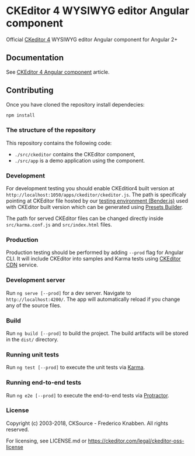 # CKEditor 4 WYSIWYG editor Angular component

Official [CKeditor 4](https://ckeditor.com/ckeditor-4/) WYSIWYG editor Angular component for Angular 2+

## Documentation

See [CKEditor 4 Angular component](https://ckeditor.com/docs/ckeditor4/latest/guide/index.html) article.

## Contributing

Once you have cloned the repository install dependecies:

```bash
npm install
```

### The structure of the repository

This repository contains the following code:

* `./src/ckeditor` contains the CKEditor component,
* `./src/app` is a demo application using the component.

### Development

For development testing you should enable CKEditior4 built version at `http://localhost:1050/apps/ckeditor/ckeditor.js`. The path is specificaly pointing at CKEditor file hosted by our [testing environment (Bender.js)](https://ckeditor.com/docs/ckeditor4/latest/guide/dev_tests.html) used with CKEditor built version which can be generated using [Presets Builder](https://github.com/ckeditor/ckeditor-presets).

The path for served CKEditor files can be changed directly inside `src/karma.conf.js` and `src/index.html` files.

### Production

Production testing should be performed by adding `--prod` flag for Angular CLI. It will include CKEditor into samples and Karma tests using [CKEditor CDN](https://cdn.ckeditor.com/) service.

### Development server

Run `ng serve [--prod]` for a dev server. Navigate to `http://localhost:4200/`. The app will automatically reload if you change any of the source files.

### Build

Run `ng build [--prod]` to build the project. The build artifacts will be stored in the `dist/` directory.

### Running unit tests

Run `ng test [--prod]` to execute the unit tests via [Karma](https://karma-runner.github.io).

### Running end-to-end tests

Run `ng e2e [--prod]` to execute the end-to-end tests via [Protractor](http://www.protractortest.org/).

### License
Copyright (c) 2003-2018, CKSource - Frederico Knabben. All rights reserved.

For licensing, see LICENSE.md or https://ckeditor.com/legal/ckeditor-oss-license

